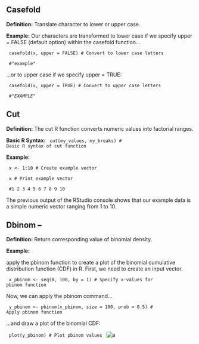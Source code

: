 
## Casefold 

**Definition:** Translate character to lower or upper case.

**Example:** Our characters are transformed to lower case if we specify upper = FALSE (default option) within the casefold function…

<code> casefold(x, upper = FALSE)               # Convert to lower case letters </code>

<code> #"example" </code>

…or to upper case if we specify upper = TRUE:

<code> casefold(x, upper = TRUE)                 # Convert to upper case letters </code>


<code> *#"EXAMPLE"* </code>

##  Cut

**Definition:** The cut R function converts numeric values into factorial ranges.

**Basic R Syntax:** <code> cut(my_values, my_breaks)              # Basic R syntax of cut function </code>

**Example:**

<code> x <- 1:10        # Create example vector </code>

<code> x                                              # Print example vector </code>

<code>  #1  2  3  4  5  6  7  8  9 10 </code>

The previous output of the RStudio console shows that our example data is a simple numeric vector ranging from 1 to 10.

## Dbinom – 

**Definition:** Return corresponding value of binomial density.

**Example:**

apply the pbinom function to create a plot of the binomial cumulative distribution function (CDF) in R. First, we need to create an input vector.

<code> x_pbinom <- seq(0, 100, by = 1)                       # Specify x-values for pbinom function </code>

Now, we can apply the pbinom command…

<code>  y_pbinom <- pbinom(x_pbinom, size = 100, prob = 0.5)  # Apply pbinom function </code>
  
…and draw a plot of the binomial CDF:

<code> plot(y_pbinom)                                        # Plot pbinom values </code>
![a](https://statisticsglobe.com/wp-content/uploads/2019/08/figure-2-binom-distribution-function-plot-in-r.png)

